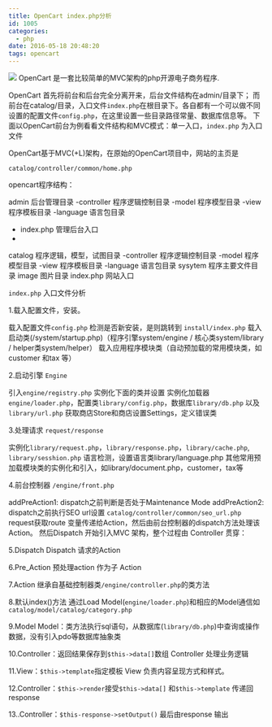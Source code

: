 ```yaml
---
title: OpenCart index.php分析
id: 1005
categories:
  - php
date: 2016-05-18 20:48:20
tags: opencart
---
```


[![](/images/2016/05/opencart.png)](/images/2016/05/opencart.png)
OpenCart 是一套比较简单的MVC架构的php开源电子商务程序.

OpenCart 首先将前台和后台完全分离开来，后台文件结构在admin/目录下； 而前台在catalog/目录，入口文件`index.php`在根目录下。各自都有一个可以做不同设置的配置文件`config.php`，在这里设置一些目录路径常量、数据库信息等。
下面以OpenCart前台为例看看文件结构和MVC模式：单一入口，`index.php` 为入口文件

OpenCart基于MVC(+L)架构，在原始的OpenCart项目中，网站的主页是

```catalog/controller/common/home.php```

opencart程序结构：

admin 后台管理目录
  -controller 程序逻辑控制目录
  -model 程序模型目录
  -view 程序模板目录
  -language 语言包目录
  - index.php 管理后台入口
  - 
catalog 程序逻辑，模型，试图目录
  -controller 程序逻辑控制目录
  -model 程序模型目录
  -view 程序模板目录
  -language 语言包目录
sysytem 程序主要文件目录
image 图片目录
index.php 网站入口

`index.php` 入口文件分析

1.载入配置文件，安装。

载入配置文件`config.php`
检测是否新安装，是则跳转到 `install/index.php`
载入启动类(/system/startup.php)（程序引擎system/engine / 核心类system/library / helper类system/helper）
载入应用程序模块类（自动预加载的常用模块类，如customer 和tax 等）

2.启动引擎 `Engine`

引入`engine/registry.php` 实例化下面的类并设置
实例化加载器`engine/loader.php`，配置类`library/config.php`，数据库`library/db.php` 以及`library/url.php`
获取商店Store和商店设置Settings，定义错误类

3.处理请求 `request/response`

实例化`library/request.php`，`library/response.php`，`library/cache.php`, `library/sesshion.php`
语言检测，设置语言类library/language.php
其他常用预加载模块类的实例化和引入，如library/document.php，customer，tax等

4.前台控制器 `/engine/front.php`

addPreAction1: dispatch之前判断是否处于Maintenance Mode
addPreAction2: dispatch之前执行SEO url设置 `catalog/controller/common/seo_url.php`
request获取route 变量传递给Action，然后由前台控制器的dispatch方法处理该Action。
然后Dispatch 开始引入MVC 架构，整个过程由 Controller 贯穿：

5.Dispatch
Dispatch 请求的Action

6.Pre_Action
预处理action 作为子 Action

7.Action
继承自基础控制器类`/engine/controller.php`的类方法

8.默认index()方法
通过Load Model(`engine/loader.php`)和相应的Model通信如`catalog/model/catalog/category.php`

9.Model
Model：类方法执行sql语句，从数据库(`library/db.php`)中查询或操作数据，没有引入pdo等数据库抽象类

10.Controller：返回结果保存到`$this->data[]`数组
Controller 处理业务逻辑

11.View：`$this->template`指定模板
View 负责内容呈现方式和样式。

12.Controller：`$this->render`接受`$this->data[]` 和`$this->template`
传递回response

13..Controller：`$this-response->setOutput()`
最后由response 输出